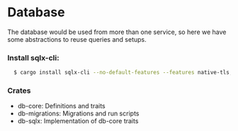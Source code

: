 # Database

The database would be used from more than one service, so here we have some abstractions to reuse queries and setups. 

### Install sqlx-cli:

```bash
  $ cargo install sqlx-cli --no-default-features --features native-tls,postgres
```

### Crates

- db-core: Definitions and traits
- db-migrations: Migrations and run scripts
- db-sqlx: Implementation of db-core traits

